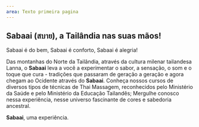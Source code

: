 ```yaml
---
area: Texto primeira pagina
---
```

## Sabaai (สบาย), a Tailândia nas suas mãos!

Sabaai é do bem, Sabaai é conforto, Sabaai é alegria!

Das montanhas do Norte da Tailândia, através da cultura milenar tailandesa Lanna, o **Sabaai** leva a você a experimentar o sabor, a sensação, o som e o toque que cura - tradições que passaram de geração a geração e agora chegam ao Ocidente através do **Sabaai**. Conheça nossos cursos de diversos tipos de técnicas de Thai Massagem, reconhecidos pelo Ministério da Saúde e pelo Ministério da Educação Tailandês; Mergulhe conosco nessa experiência, nesse universo fascinante de cores e sabedoria ancestral.

**Sabaai**, uma experiência.
